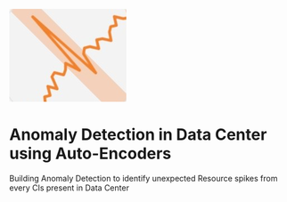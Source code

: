 [![](https://github.com/Vignesh0196/Anomaly-Detection_in_Data_Center_using_Auto-Encoders/blob/main/anomly_.jpg)](https://github.com/Vignesh0196/)
# Anomaly Detection in Data Center using Auto-Encoders
Building Anomaly Detection to identify unexpected Resource spikes from every CIs present in Data Center

